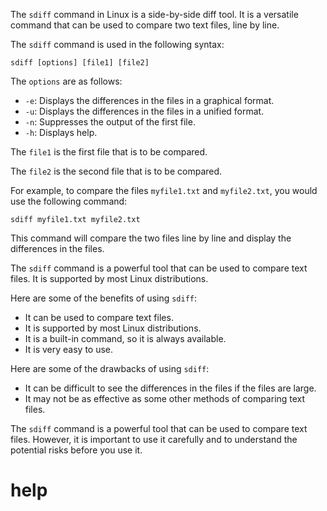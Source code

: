 The `sdiff` command in Linux is a side-by-side diff tool. It is a versatile command that can be used to compare two text files, line by line.

The `sdiff` command is used in the following syntax:

```
sdiff [options] [file1] [file2]
```

The `options` are as follows:

* `-e`: Displays the differences in the files in a graphical format.
* `-u`: Displays the differences in the files in a unified format.
* `-n`: Suppresses the output of the first file.
* `-h`: Displays help.

The `file1` is the first file that is to be compared.

The `file2` is the second file that is to be compared.

For example, to compare the files `myfile1.txt` and `myfile2.txt`, you would use the following command:

```
sdiff myfile1.txt myfile2.txt
```

This command will compare the two files line by line and display the differences in the files.

The `sdiff` command is a powerful tool that can be used to compare text files. It is supported by most Linux distributions.

Here are some of the benefits of using `sdiff`:

* It can be used to compare text files.
* It is supported by most Linux distributions.
* It is a built-in command, so it is always available.
* It is very easy to use.

Here are some of the drawbacks of using `sdiff`:

* It can be difficult to see the differences in the files if the files are large.
* It may not be as effective as some other methods of comparing text files.

The `sdiff` command is a powerful tool that can be used to compare text files. However, it is important to use it carefully and to understand the potential risks before you use it.

# help 

```

```
